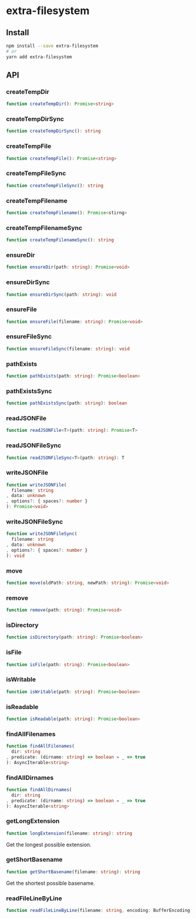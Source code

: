 # extra-filesystem

## Install

```sh
npm install --save extra-filesystem
# or
yarn add extra-filesystem
```

## API

### createTempDir

```ts
function createTempDir(): Promise<string>
```

### createTempDirSync

```ts
function createTempDirSync(): string
```

### createTempFile

```ts
function createTempFile(): Promise<string>
```

### createTempFileSync

```ts
function createTempFileSync(): string
```

### createTempFilename

```ts
function createTempFilename(): Promise<stirng>
```

### createTempFilenameSync

```ts
function createTempFilenameSync(): string
```

### ensureDir

```ts
function ensureDir(path: string): Promise<void>
```

### ensureDirSync

```ts
function ensureDirSync(path: string): void
```

### ensureFile

```ts
function ensureFile(filename: string): Promise<void>
```

### ensureFileSync

```ts
function ensureFileSync(filename: string): void
```

### pathExists

```ts
function pathExists(path: string): Promise<boolean>
```

### pathExistsSync

```ts
function pathExistsSync(path: string): boolean
```

### readJSONFile

```ts
function readJSONFile<T>(path: string): Promise<T>
```

### readJSONFileSync

```ts
function readJSONFileSync<T>(path: string): T
```

### writeJSONFile

```ts
function writeJSONFile(
  filename: string
, data: unknown
, options?: { spaces?: number }
): Promise<void>
```

### writeJSONFileSync

```ts
function writeJSONFileSync(
  filename: string
, data: unknown
, options?: { spaces?: number }
): void
```

### move

```ts
function move(oldPath: string, newPath: string): Promise<void>
```

### remove

```ts
function remove(path: string): Promise<void>
```

### isDirectory

```ts
function isDirectory(path: string): Promise<boolean>
```

### isFile

```ts
function isFile(path: string): Promise<boolean>
```

### isWritable

```ts
function isWritable(path: string): Promise<boolean>
```

### isReadable

```ts
function isReadable(path: string): Promise<boolean>
```

### findAllFilenames

```ts
function findAllFilenames(
  dir: string
, predicate: (dirname: string) => boolean = _ => true
): AsyncIterable<string>
```

### findAllDirnames

```ts
function findAllDirnames(
  dir: string
, predicate: (dirname: string) => boolean = _ => true
): AsyncIterable<string>
```

### getLongExtension

```ts
function longExtension(filename: string): string
```

Get the longest possible extension.

### getShortBasename

```ts
function getShortBasename(filename: string): string
```

Get the shortest possible basename.

### readFileLineByLine

```ts
function readFileLineByLine(filename: string, encoding: BufferEncoding = 'utf-8'): AsyncIterable<string>
```
